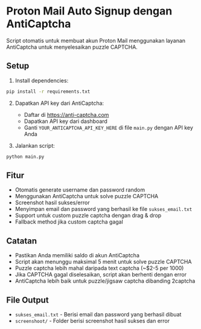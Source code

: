 # Proton Mail Auto Signup dengan AntiCaptcha

Script otomatis untuk membuat akun Proton Mail menggunakan layanan AntiCaptcha untuk menyelesaikan puzzle CAPTCHA.

## Setup

1. Install dependencies:
```bash
pip install -r requirements.txt
```

2. Dapatkan API key dari AntiCaptcha:
   - Daftar di https://anti-captcha.com
   - Dapatkan API key dari dashboard
   - Ganti `YOUR_ANTICAPTCHA_API_KEY_HERE` di file `main.py` dengan API key Anda

3. Jalankan script:
```bash
python main.py
```

## Fitur

- Otomatis generate username dan password random
- Menggunakan AntiCaptcha untuk solve puzzle CAPTCHA
- Screenshot hasil sukses/error
- Menyimpan email dan password yang berhasil ke file `sukses_email.txt`
- Support untuk custom puzzle captcha dengan drag & drop
- Fallback method jika custom captcha gagal

## Catatan

- Pastikan Anda memiliki saldo di akun AntiCaptcha
- Script akan menunggu maksimal 5 menit untuk solve puzzle CAPTCHA
- Puzzle captcha lebih mahal daripada text captcha (~$2-5 per 1000)
- Jika CAPTCHA gagal diselesaikan, script akan berhenti dengan error
- AntiCaptcha lebih baik untuk puzzle/jigsaw captcha dibanding 2captcha

## File Output

- `sukses_email.txt` - Berisi email dan password yang berhasil dibuat
- `screenshoot/` - Folder berisi screenshot hasil sukses dan error